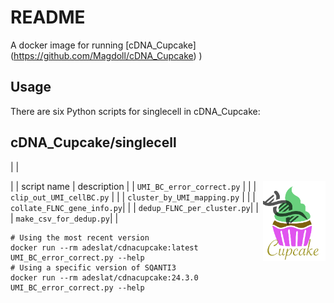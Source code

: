 
# README

A docker image for running [cDNA_Cupcake] (https://github.com/Magdoll/cDNA_Cupcake)
)

## Usage

There are six Python scripts for singlecell in cDNA_Cupcake:

## cDNA_Cupcake/singlecell
|   | <p align="center"><img src="https://github.com/Magdoll/images_public/blob/master/logos/Cupcake_logo.png" width="100" align="right"></p> |
| script name | description |
| `UMI_BC_error_correct.py` | |
| `clip_out_UMI_cellBC.py` | |
| `cluster_by_UMI_mapping.py` | |
| `collate_FLNC_gene_info.py`| |
| `dedup_FLNC_per_cluster.py`| |
| `make_csv_for_dedup.py`| |


```
# Using the most recent version
docker run --rm adeslat/cdnacupcake:latest UMI_BC_error_correct.py --help
# Using a specific version of SQANTI3
docker run --rm adeslat/cdnacupcake:24.3.0 UMI_BC_error_correct.py --help
```

